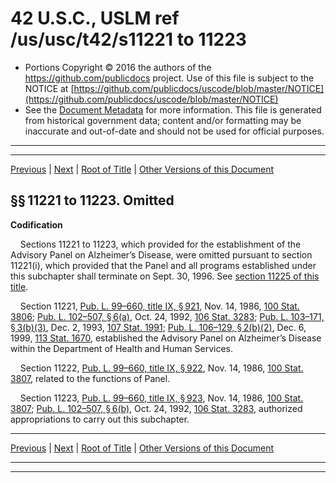 ---
---

# 42 U.S.C., USLM ref /us/usc/t42/s11221 to 11223

* Portions Copyright © 2016 the authors of the https://github.com/publicdocs project.
  Use of this file is subject to the NOTICE at [https://github.com/publicdocs/uscode/blob/master/NOTICE](https://github.com/publicdocs/uscode/blob/master/NOTICE)
* See the [Document Metadata](././../../../../..//README.md) for more information.
  This file is generated from historical government data; content and/or formatting may be inaccurate and out-of-date and should not be used for official purposes.

----------
----------

[Previous](./../../../../..//us/usc/t42/ch118/schIII/m__us_usc_t42_ch118_schIII.md) | [Next](./../../../../..//us/usc/t42/ch118/schIII–A/m__us_usc_t42_ch118_schIII–A.md) | [Root of Title](./../../../../../) | [Other Versions of this Document](https://publicdocs.github.io/go/links?ns=uslm&ref=%2Fus%2Fusc%2Ft42%2Fs11221+to+11223)

## §§ 11221 to 11223. Omitted

 __Codification__ 

    Sections 11221 to 11223, which provided for the establishment of the Advisory Panel on Alzheimer’s Disease, were omitted pursuant to section 11221(i), which provided that the Panel and all programs established under this subchapter shall terminate on Sept. 30, 1996. See [section 11225 of this title][/us/usc/t42/s11225].

    Section 11221, [Pub. L. 99–660, title IX, § 921][/us/pl/99/660/s921], Nov. 14, 1986, [100 Stat. 3806][/us/stat/100/3806]; [Pub. L. 102–507, § 6(a)][/us/pl/102/507/s6/a], Oct. 24, 1992, [106 Stat. 3283][/us/stat/106/3283]; [Pub. L. 103–171, § 3(b)(3)][/us/pl/103/171/s3/b/3], Dec. 2, 1993, [107 Stat. 1991][/us/stat/107/1991]; [Pub. L. 106–129, § 2(b)(2)][/us/pl/106/129/s2/b/2], Dec. 6, 1999, [113 Stat. 1670][/us/stat/113/1670], established the Advisory Panel on Alzheimer’s Disease within the Department of Health and Human Services.

    Section 11222, [Pub. L. 99–660, title IX, § 922][/us/pl/99/660/s922], Nov. 14, 1986, [100 Stat. 3807][/us/stat/100/3807], related to the functions of Panel.

    Section 11223, [Pub. L. 99–660, title IX, § 923][/us/pl/99/660/s923], Nov. 14, 1986, [100 Stat. 3807][/us/stat/100/3807]; [Pub. L. 102–507, § 6(b)][/us/pl/102/507/s6/b], Oct. 24, 1992, [106 Stat. 3283][/us/stat/106/3283], authorized appropriations to carry out this subchapter.

----------

[Previous](./../../../../..//us/usc/t42/ch118/schIII/m__us_usc_t42_ch118_schIII.md) | [Next](./../../../../..//us/usc/t42/ch118/schIII–A/m__us_usc_t42_ch118_schIII–A.md) | [Root of Title](./../../../../../) | [Other Versions of this Document](https://publicdocs.github.io/go/links?ns=uslm&ref=%2Fus%2Fusc%2Ft42%2Fs11221+to+11223)

----------
----------

[/us/usc/t42/s11225]: https://publicdocs.github.io/go/links?ns=uslm&ref=%2Fus%2Fusc%2Ft42%2Fs11225
[/us/pl/99/660/s921]: https://publicdocs.github.io/go/links?ns=uslm&ref=%2Fus%2Fpl%2F99%2F660%2Fs921
[/us/stat/100/3806]: https://publicdocs.github.io/go/links?ns=uslm&ref=%2Fus%2Fstat%2F100%2F3806
[/us/pl/102/507/s6/a]: https://publicdocs.github.io/go/links?ns=uslm&ref=%2Fus%2Fpl%2F102%2F507%2Fs6%2Fa
[/us/stat/106/3283]: https://publicdocs.github.io/go/links?ns=uslm&ref=%2Fus%2Fstat%2F106%2F3283
[/us/pl/103/171/s3/b/3]: https://publicdocs.github.io/go/links?ns=uslm&ref=%2Fus%2Fpl%2F103%2F171%2Fs3%2Fb%2F3
[/us/stat/107/1991]: https://publicdocs.github.io/go/links?ns=uslm&ref=%2Fus%2Fstat%2F107%2F1991
[/us/pl/106/129/s2/b/2]: https://publicdocs.github.io/go/links?ns=uslm&ref=%2Fus%2Fpl%2F106%2F129%2Fs2%2Fb%2F2
[/us/stat/113/1670]: https://publicdocs.github.io/go/links?ns=uslm&ref=%2Fus%2Fstat%2F113%2F1670
[/us/pl/99/660/s922]: https://publicdocs.github.io/go/links?ns=uslm&ref=%2Fus%2Fpl%2F99%2F660%2Fs922
[/us/stat/100/3807]: https://publicdocs.github.io/go/links?ns=uslm&ref=%2Fus%2Fstat%2F100%2F3807
[/us/pl/99/660/s923]: https://publicdocs.github.io/go/links?ns=uslm&ref=%2Fus%2Fpl%2F99%2F660%2Fs923
[/us/stat/100/3807]: https://publicdocs.github.io/go/links?ns=uslm&ref=%2Fus%2Fstat%2F100%2F3807
[/us/pl/102/507/s6/b]: https://publicdocs.github.io/go/links?ns=uslm&ref=%2Fus%2Fpl%2F102%2F507%2Fs6%2Fb
[/us/stat/106/3283]: https://publicdocs.github.io/go/links?ns=uslm&ref=%2Fus%2Fstat%2F106%2F3283


